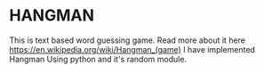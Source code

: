# HANGMAN
This is text based word guessing game. Read more about it here https://en.wikipedia.org/wiki/Hangman_(game)
I have implemented Hangman Using python and it's random module. 
